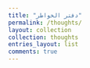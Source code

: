 ```yaml
---
title: "دفتر الخواطر"
permalink: /thoughts/
layout: collection
collection: thoughts
entries_layout: list
comments: true
---
```



